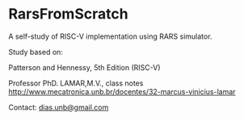 # RarsFromScratch
A self-study of RISC-V implementation using RARS simulator.

Study based on:

Patterson and Hennessy,     5th Edition (RISC-V)

Professor PhD. LAMAR,M.V.,  class notes <http://www.mecatronica.unb.br/docentes/32-marcus-vinicius-lamar>

Contact: dias.unb@gmail.com
